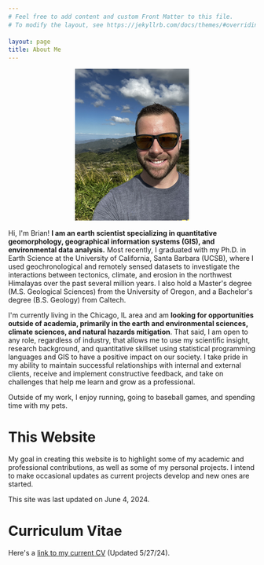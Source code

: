 ```yaml
---
# Feel free to add content and custom Front Matter to this file.
# To modify the layout, see https://jekyllrb.com/docs/themes/#overriding-theme-defaults

layout: page
title: About Me
---
```


<p align="center">
  <img width="" height="" src="./Images/Headshot_3_10.png">
</p>

Hi, I'm Brian! <b>I am an earth scientist specializing in quantitative geomorphology, geographical information systems (GIS), and environmental data analysis.</b> Most recently, I graduated with my Ph.D. in Earth Science at the University of California, Santa Barbara (UCSB), where I used geochronological and remotely sensed datasets to investigate the interactions between tectonics, climate, and erosion in the northwest Himalayas over the past several million years. I also hold a Master's degree (M.S. Geological Sciences) from the University of Oregon, and a Bachelor's degree (B.S. Geology) from Caltech.

I'm currently living in the Chicago, IL area and am <b>looking for opportunities outside of academia, primarily in the earth and environmental sciences, climate sciences, and natural hazards mitigation</b>. That said, I am open to any role, regardless of industry, that allows me to use my scientific insight, research background, and quantitative skillset using statistical programming languages and GIS to have a positive impact on our society. I take pride in my ability to maintain successful relationships with internal and external clients, receive and implement constructive feedback, and take on challenges that help me learn and grow as a professional.

 Outside of my work, I enjoy running, going to baseball games, and spending time with my pets.
 
# This Website
My goal in creating this website is to highlight some of my academic and professional contributions, as well as some of my personal projects. I intend to make occasional updates as current projects develop and new ones are started. 

This site was last updated on June 4, 2024.

# Curriculum Vitae
Here's a [link to my current CV](https://drive.google.com/file/d/1WAA_2j8iorpH5LVjOMU9o_fHrv5mhNdg/view?usp=sharing) (Updated 5/27/24).
